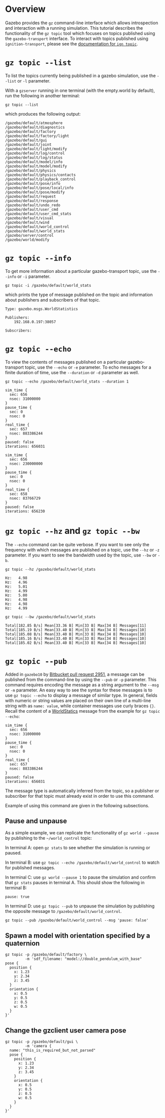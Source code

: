 # Overview

Gazebo provides the `gz` command-line interface which allows introspection
and interaction with a running simulation.
This tutorial describes the functionality of the `gz topic` tool which
focuses on topics published using the `gazebo-transport` interface.
To interact with topics published using `ignition-transport`,
please see the [documentation for `ign topic`](https://github.com/ignitionrobotics/ign-transport/blob/ign-transport9/tutorials/10_logging.md#running-the-examples).

# `gz topic --list`

To list the topics currently being published in a gazebo simulation,
use the `--list` or `-l` parameter.

With a `gzserver` running in one terminal (with the empty.world by default),
run the following in another terminal:

~~~
gz topic --list
~~~

which produces the following output:

~~~
/gazebo/default/atmosphere
/gazebo/default/diagnostics
/gazebo/default/factory
/gazebo/default/factory/light
/gazebo/default/gui
/gazebo/default/joint
/gazebo/default/light/modify
/gazebo/default/log/control
/gazebo/default/log/status
/gazebo/default/model/info
/gazebo/default/model/modify
/gazebo/default/physics
/gazebo/default/physics/contacts
/gazebo/default/playback_control
/gazebo/default/pose/info
/gazebo/default/pose/local/info
/gazebo/default/pose/modify
/gazebo/default/request
/gazebo/default/response
/gazebo/default/undo_redo
/gazebo/default/user_cmd
/gazebo/default/user_cmd_stats
/gazebo/default/visual
/gazebo/default/wind
/gazebo/default/world_control
/gazebo/default/world_stats
/gazebo/server/control
/gazebo/world/modify
~~~

# `gz topic --info`

To get more information about a particular gazebo-transport topic, use the
`--info` or `-i` parameter.

~~~
gz topic -i /gazebo/default/world_stats
~~~

which prints the type of message published on the topic and information
about publishers and subscribers of that topic.

~~~
Type: gazebo.msgs.WorldStatistics

Publishers:
	192.168.0.197:38057

Subscribers:

~~~

# `gz topic --echo`

To view the contents of messages published on a particular gazebo-transport
topic, use the `--echo` or `-e` parameter. To echo messages for a finite
duration of time, use the `--duration` or `-d` parameter as well.

~~~
gz topic --echo /gazebo/default/world_stats --duration 1
~~~

~~~
sim_time {
  sec: 656
  nsec: 31000000
}
pause_time {
  sec: 0
  nsec: 0
}
real_time {
  sec: 657
  nsec: 883386244
}
paused: false
iterations: 656031

sim_time {
  sec: 656
  nsec: 230000000
}
pause_time {
  sec: 0
  nsec: 0
}
real_time {
  sec: 658
  nsec: 83766729
}
paused: false
iterations: 656230
~~~

# `gz topic --hz` and `gz topic --bw`

The `--echo` command can be quite verbose. If you want to see only the
frequency with which messages are published on a topic, use the `--hz`
or `-z` parameter. If you want to see the bandwidth used by the topic,
use `--bw` or `-b`.

~~~
gz topic --hz /gazebo/default/world_stats
~~~

~~~
Hz:   4.98
Hz:   4.96
Hz:   5.01
Hz:   4.99
Hz:   5.00
Hz:   4.98
Hz:   4.98
Hz:   4.99
~~~

~~~
gz topic --bw /gazebo/default/world_stats
~~~

~~~
Total[182.85 B/s] Mean[33.36 B] Min[33 B] Max[34 B] Messages[11]
Total[185.19 B/s] Mean[33.40 B] Min[33 B] Max[34 B] Messages[10]
Total[185.08 B/s] Mean[33.40 B] Min[33 B] Max[34 B] Messages[10]
Total[185.16 B/s] Mean[33.40 B] Min[33 B] Max[34 B] Messages[10]
Total[185.02 B/s] Mean[33.40 B] Min[33 B] Max[34 B] Messages[10]
~~~

# `gz topic --pub`

Added in `gazebo10` by [Bitbucket pull request 2951](https://osrf-migration.github.io/gazebo-gh-pages/#!/osrf/gazebo/pull-requests/2951/page/1),
a message can be published from the command-line by using the `--pub`
or `-p` parameter. This command requires encoding the message as a string
argument to the `--msg` or `-m` parameter. An easy way to see the syntax
for these messages is to use `gz topic --echo` to display a message of
similar type. In general, fields with numeric or string values are placed
on their own line of a multi-line string with as `name: value`, while
container messages use curly braces `{}`. Recall the content of a
[WorldStatics](http://osrf-distributions.s3.amazonaws.com/gazebo/msg-api/9.0.0/world__stats_8proto.html)
message from the example for `gz topic --echo`:

~~~
sim_time {
  sec: 656
  nsec: 31000000
}
pause_time {
  sec: 0
  nsec: 0
}
real_time {
  sec: 657
  nsec: 883386244
}
paused: false
iterations: 656031
~~~

The message type is automatically inferred from the topic, so a publisher
or subscriber for that topic must already exist in order to use this command.

Example of using this command are given in the following subsections.

## Pause and unpause

As a simple example, we can replicate the functionality of `gz world --pause`
by publishing to the `~/world_control` topic:

In terminal A: open `gz stats` to see whether the simulation is running
or paused.

In terminal B: use `gz topic --echo /gazebo/default/world_control` to
watch for published messages.

In terminal C: use `gz world --pause 1` to pause the simulation and confirm
that `gz stats` pauses in terminal A. This should show the following in
terminal B:

~~~
pause: true
~~~

In terminal D: use `gz topic --pub` to unpause the simulation by publishing
the opposite message to `/gazebo/default/world_control`.

~~~
gz topic --pub /gazebo/default/world_control --msg 'pause: false'
~~~

## Spawn a model with orientation specified by a quaternion

~~~
gz topic -p /gazebo/default/factory \
         -m 'sdf_filename: "model://double_pendulum_with_base"
pose {
  position {
    x: 1.23
    y: 2.34
    z: 3.45
  }
  orientation {
    x: 0.5
    y: 0.5
    z: 0.5
    w: 0.5
  }
}'
~~~

## Change the gzclient user camera pose

~~~
gz topic -p /gazebo/default/gui \
         -m 'camera {
  name: "this_is_required_but_not_parsed"
  pose {
    position {
      x: 1.23
      y: 2.34
      z: 3.45
    }
    orientation {
      x: 0.5
      y: 0.5
      z: 0.5
      w: 0.5
    }
  }
}'
~~~
